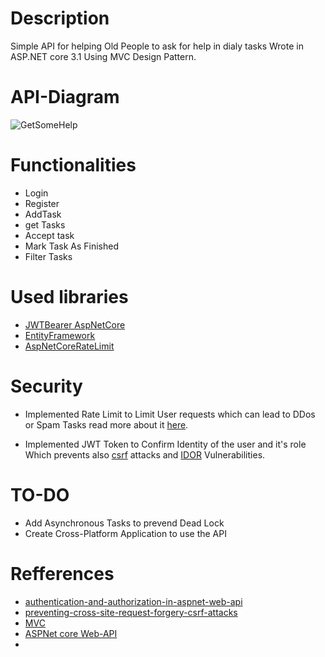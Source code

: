 # Description 
Simple API for helping Old People to ask for help in dialy tasks Wrote in ASP.NET core 3.1 Using MVC Design Pattern.

# API-Diagram

![GetSomeHelp](https://user-images.githubusercontent.com/25514920/89131959-00096f00-d511-11ea-8030-2ecb7afc64ff.png)

# Functionalities
* Login
* Register
* AddTask
* get Tasks
* Accept task
* Mark Task As Finished
* Filter Tasks

# Used libraries
* [JWTBearer AspNetCore](https://www.nuget.org/packages/Microsoft.AspNetCore.Authentication.JwtBearer)
* [EntityFramework](https://www.nuget.org/packages/Microsoft.EntityFrameworkCore/5.0.0-preview.7.20365.15)
* [AspNetCoreRateLimit](https://www.nuget.org/packages/AspNetCoreRateLimit/)

# Security
* Implemented Rate Limit to Limit User requests which can lead to DDos or Spam Tasks read more about it [here](https://en.wikipedia.org/wiki/Rate_limiting).

* Implemented JWT Token to Confirm Identity of the user and it's role Which prevents also [csrf](https://portswigger.net/web-security/csrf) attacks and [IDOR](https://portswigger.net/web-security/access-control/idor) Vulnerabilities.

# TO-DO
* Add Asynchronous Tasks to prevend Dead Lock
* Create Cross-Platform Application to use the API 


# Refferences
* [authentication-and-authorization-in-aspnet-web-api](https://docs.microsoft.com/en-us/aspnet/web-api/overview/security/authentication-and-authorization-in-aspnet-web-api)
* [preventing-cross-site-request-forgery-csrf-attacks](https://docs.microsoft.com/en-us/aspnet/web-api/overview/security/preventing-cross-site-request-forgery-csrf-attacks)
* [MVC](https://docs.microsoft.com/en-us/aspnet/mvc/)
* [ASPNet core Web-API](https://docs.microsoft.com/en-us/aspnet/web-api/)
* 
